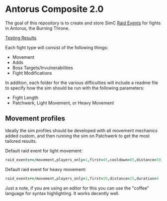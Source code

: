 # Antorus Composite 2.0
The goal of this repository is to create and store SimC [Raid Events](https://github.com/simulationcraft/simc/wiki/RaidEvents) for fights in Antorus, the Burning Throne.

[Testing Results](https://docs.google.com/spreadsheets/d/1XVWD7TKzBcGKOs88f3sBmg4dmJeeWYSm81DmJUCDXKw/edit?usp=sharing)

Each fight type will consist of the following things:
- Movement
- Adds
- Boss Targets/Invulnerabilities
- Fight Modifications

In addition, each folder for the various difficulties will include a readme file to specify how the sim should be run with the following parameters:
- Fight Length
- Patchwerk, Light Movement, or Heavy Movement

## Movement profiles
Ideally the sim profiles should be developed with all movement mechanics added custom, and then running the sim on Patchwerk to get the most tailored results.

Default raid event for light movement:
```coffee
raid_events+=/movement,players_only=1,first=45,cooldown=85,distance=50,last=360
```

Default raid event for heavy movement:
```coffee
raid_events+=/movement,players_only=1,first=10,distance=25,duration=4
```

Just a note, if you are using an editor for this you can use the "coffee" language for syntax highlighting. It works decently well.

